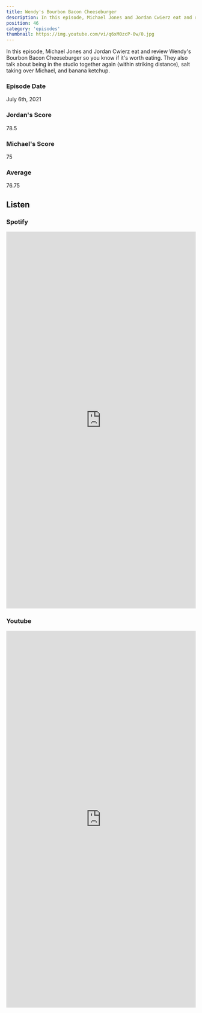```yaml
---
title: Wendy's Bourbon Bacon Cheeseburger
description: In this episode, Michael Jones and Jordan Cwierz eat and review Wendy's Bourbon Bacon Cheeseburger so you know if it's worth eating.
position: 46
category: 'episodes'
thumbnail: https://img.youtube.com/vi/q6xM0zcP-0w/0.jpg
---
```


In this episode, Michael Jones and Jordan Cwierz eat and review Wendy's Bourbon Bacon Cheeseburger so you know if it's worth eating. They also talk about being in the studio together again (within striking distance), salt taking over Michael, and banana ketchup.

### Episode Date

July 6th, 2021

### Jordan's Score

78.5

### Michael's Score

75

### Average

76.75

## Listen

### Spotify

<iframe 
    src="https://open.spotify.com/embed-podcast/episode/5JXUI9B7lRWlUJWqKDD3K1" 
    loading="lazy" 
    style="border: 0; width: 100%; height: 25vh;" allow="encrypted-media"
></iframe>

### Youtube

<iframe 
    src="https://www.youtube.com/embed/q6xM0zcP-0w" 
    loading="lazy" 
    style="border: 0; width: 100%; height: 25vh;"  
    title="YouTube video player" 
    frameborder="0" 
    allow="accelerometer; autoplay; clipboard-write; encrypted-media; gyroscope; picture-in-picture"
></iframe>
